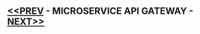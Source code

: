 ## [<<PREV](Part_03_Spring_Boot_Microservices_Service_Discovery.md) - MICROSERVICE API GATEWAY - [NEXT>>](Part_04_Spring_Boot_Microservices_API_Gateway.md)
